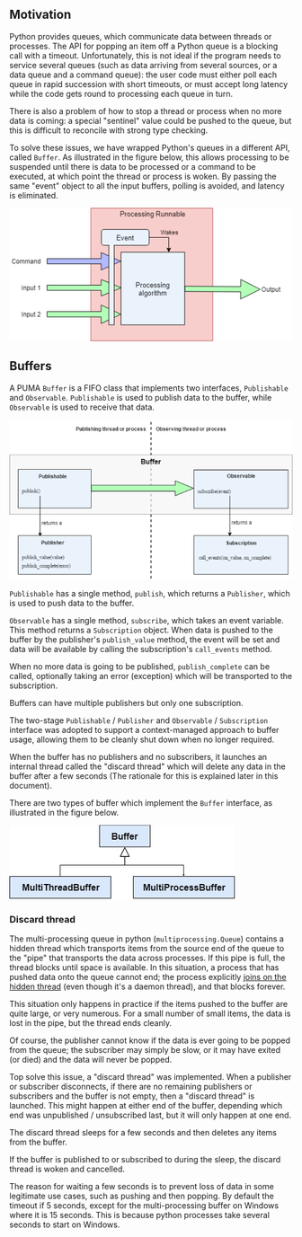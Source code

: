 ## Motivation

Python provides queues, which communicate data between threads or processes.
The API for popping an item off a Python queue is a blocking call with a timeout.
Unfortunately, this is not ideal if the program needs to service several queues (such as data arriving from several sources, or a data queue and a command queue): the user code must either poll each queue in rapid succession with short timeouts, or must accept long latency while the code gets round to processing each queue in turn.

There is also a problem of how to stop a thread or process when no more data is coming: a special "sentinel" value could be pushed to the queue, but this is difficult to reconcile with strong type checking.

To solve these issues, we have wrapped Python's queues in a different API, called `Buffer`.
As illustrated in the figure below, this allows processing to be suspended until there is data to be processed or a command to be executed, at which point the thread or process is woken.
By passing the same "event" object to all the input buffers, polling is avoided, and latency is eliminated. 

![Servicing multiple buffers without polling][buffer-servicing]

[buffer-servicing]: ../../resources/buffer-without-polling.png

## Buffers

A PUMA `Buffer` is a FIFO class that implements two interfaces, `Publishable` and `Observable`.
`Publishable` is used to publish data to the buffer, while `Observable` is used to receive that data. 

![Buffer API for data exchange][buffer-api]

[buffer-api]: ../../resources/buffer-api.png

`Publishable` has a single method, `publish`, which returns a `Publisher`, which is used to push data to the buffer.

`Observable` has a single method, `subscribe`, which takes an event variable. This method returns a `Subscription` object.
When data is pushed to the buffer by the publisher's `publish_value` method, the event will be set and data will be available by calling the subscription's `call_events` method.

When no more data is going to be published, `publish_complete` can be called, optionally taking an error (exception) which will be transported to the subscription.

Buffers can have multiple publishers but only one subscription.

The two-stage `Publishable` / `Publisher` and `Observable` / `Subscription` interface was adopted to support a context-managed approach to buffer usage, allowing them to be cleanly shut down when no longer required.

When the buffer has no publishers and no subscribers, it launches an internal thread called the "discard thread" which will delete any data in the buffer after a few seconds
(The rationale for this is explained later in this document).

There are two types of buffer which implement the `Buffer` interface, as illustrated in the figure below.

![Buffer class hierarchy][buffers]

[buffers]: ../../resources/buffer-inheritance.png

### Discard thread

The multi-processing queue in python (`multiprocessing.Queue`) contains a hidden thread which transports items from the source end of the queue to the "pipe" that transports the data across processes.
If this pipe is full, the thread blocks until space is available.
In this situation, a process that has pushed data onto the queue cannot end; the process explicitly [joins on the hidden thread][queue-join] (even though it's a daemon thread), and that blocks forever.

[queue-join]: https://github.com/python/cpython/blob/0461704060474cb358d3495322950c4fd00616a0/Lib/concurrent/futures/process.py#L662

This situation only happens in practice if the items pushed to the buffer are quite large, or very numerous.
For a small number of small items, the data is lost in the pipe, but the thread ends cleanly.

Of course, the publisher cannot know if the data is ever going to be popped from the queue; the subscriber may simply be slow, or it may have exited (or died) and the data will never be popped.

Top solve this issue, a "discard thread" was implemented.
When a publisher or subscriber disconnects, if there are no remaining publishers or subscribers and the buffer is not empty, then a "discard thread" is launched.
This might happen at either end of the buffer, depending which end was unpublished / unsubscribed last, but it will only happen at one end. 

The discard thread sleeps for a few seconds and then deletes any items from the buffer.

If the buffer is published to or subscribed to during the sleep, the discard thread is woken and cancelled.

The reason for waiting a few seconds is to prevent loss of data in some legitimate use cases, such as pushing and then popping.
By default the timeout if 5 seconds, except for the multi-processing buffer on Windows where it is 15 seconds.
This is because python processes take several seconds to start on Windows.
